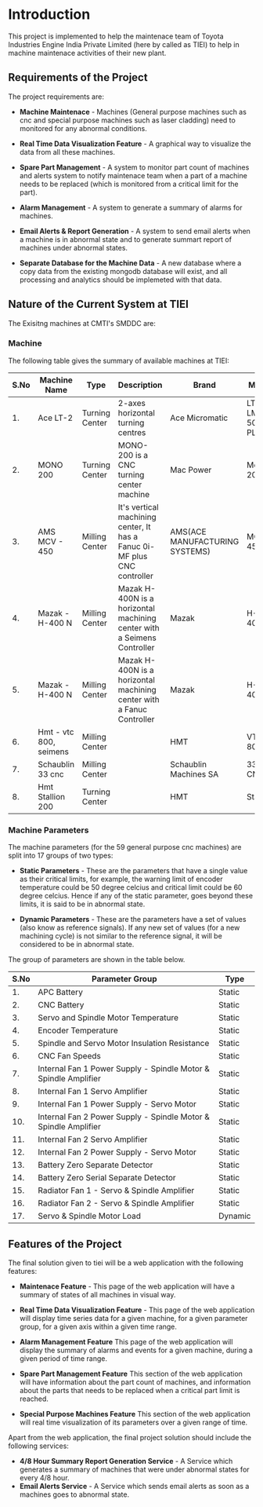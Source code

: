 # Introduction

This project is implemented to help the maintenace team of Toyota Industries Engine India Private Limited (here by called as TIEI) to help in machine maintenace activities of their new plant.

## Requirements of the Project

The project requirements are:

- **Machine Maintenace** - Machines (General purpose machines such as cnc and special purpose machines such as laser cladding) need to monitored for any abnormal conditions.

- **Real Time Data Visualization Feature** - A graphical way to visualize the data from all these machines.

- **Spare Part Management** - A system to monitor part count of machines and alerts system to notify maintenace team when a part of a machine needs to be replaced (which is monitored from a critical limit for the part).

- **Alarm Management** - A system to generate a summary of alarms for machines.

- **Email Alerts & Report Generation** - A system to send email alerts when a machine is in abnormal state and to generate summart report of machines under abnormal states.

- **Separate Database for the Machine Data** - A new database where a copy data from the existing mongodb database will exist, and all processing and analytics should be implemeted with that data.

## Nature of the Current System at TIEI

The Exisitng machines at CMTI's SMDDC are:

### Machine

The following table gives the summary of available machines at TIEI:

| S.No 	| Machine Name           	| Type           	| Description                                                              	| Brand                          	| Model            	| Location 	| Controller Name 	| Controller Model 	| Legacy 	| Ip Address  	|
|------	|------------------------	|----------------	|--------------------------------------------------------------------------	|--------------------------------	|------------------	|----------	|-----------------	|------------------	|--------	|-------------	|
| 1.   	| Ace LT-2               	| Turning Center 	| 2-axes horizontal turning centres                                        	| Ace Micromatic                 	| LT-2-LM-500-PLUS 	| R1       	| Fanuc           	| 0i tf plus       	| No     	| 172.18.7.27 	|
| 2.   	| MONO 200               	| Turning Center 	| MONO-200 is a CNC turning center machine                                 	| Mac Power                      	| Mono 200         	| R2       	| Seimens         	| sinumerik 828d   	| No     	| 172.18.7.27 	|
| 3.   	| AMS MCV - 450          	| Milling Center 	| It's vertical machining center, It has a Fanuc 0i-MF plus CNC controller 	| AMS(ACE MANUFACTURING SYSTEMS) 	| MCV - 450        	| R3       	| Fanuc           	| 0i - Mf Plus     	| No     	| 172.18.7.27 	|
| 4.   	| Mazak - H-400 N        	| Milling Center 	| Mazak H-400N is a horizontal machining center with a Seimens Controller  	| Mazak                          	| H-400N           	| R4       	| Seimens         	| sinumerik 828D   	| No     	| 172.18.7.27 	|
| 5.   	| Mazak - H-400 N        	| Milling Center 	| Mazak H-400N is a horizontal machining center with a Fanuc Controller    	| Mazak                          	| H-400N           	| L4       	| Fanuc           	| 0i -md           	| TBA    	|             	|
| 6.   	| Hmt - vtc 800, seimens 	| Milling Center 	|                                                                          	| HMT                            	| VTC - 800        	| L3       	| Seimens         	| TBA              	| Yes    	|             	|
| 7.   	| Schaublin 33 cnc       	| Milling Center 	|                                                                          	| Schaublin Machines SA          	| 33 CNC           	| L2       	| Seimens         	| 840D             	| Yes    	|             	|
| 8.   	| Hmt Stallion 200       	| Turning Center 	|                                                                          	| HMT                            	| Stallion         	| L1       	| Fanuc           	| ot - Series      	| Yes    	|             	|

### Machine Parameters

The machine parameters (for the 59 general purpose cnc machines) are split into 17 groups of two types:

- **Static Parameters** - These are the parameters that have a single value as their critical limits, for example, the warning limit of encoder temperature could be 50 degree celcius and critical limit could be 60 degree celcius. Hence if any of the static parameter, goes beyond these limits, it is said to be in abnormal state.

- **Dynamic Parameters** - These are the parameters have a set of values (also know as reference signals). If any new set of values (for a new machining cycle) is not similar to the reference signal, it will be considered to be in abnormal state.

The group of parameters are shown in the table below.


| S.No 	| Parameter Group                                                 	| Type    	|
|------	|-----------------------------------------------------------------	|---------	|
| 1.   	| APC Battery                                                     	| Static  	|
| 2.   	| CNC Battery                                                     	| Static  	|
| 3.   	| Servo and Spindle Motor Temperature                             	| Static  	|
| 4.   	| Encoder Temperature                                             	| Static  	|
| 5.   	| Spindle and Servo Motor Insulation Resistance                   	| Static  	|
| 6.   	| CNC Fan Speeds                                                  	| Static  	|
| 7.   	| Internal Fan 1 Power Supply - Spindle Motor & Spindle Amplifier 	| Static  	|
| 8.   	| Internal Fan 1 Servo Amplifier                                  	| Static  	|
| 9.   	| Internal Fan 1 Power Supply - Servo Motor                       	| Static  	|
| 10.  	| Internal Fan 2 Power Supply - Spindle Motor & Spindle Amplifier 	| Static  	|
| 11.  	| Internal Fan 2 Servo Amplifier                                  	| Static  	|
| 12.  	| Internal Fan 2 Power Supply - Servo Motor                       	| Static  	|
| 13.  	| Battery Zero Separate Detector                                  	| Static  	|
| 14.  	| Battery Zero Serial Separate Detector                           	| Static  	|
| 15.  	| Radiator Fan 1 - Servo & Spindle Amplifier                      	| Static  	|
| 16.  	| Radiator Fan 2 - Servo & Spindle Amplifier                      	| Static  	|
| 17.  	| Servo & Spindle Motor Load                                      	| Dynamic 	|


## Features of the Project

The final solution given to tiei will be a web application with the following features:

- **Maintenace Feature** - This page of the web application will have a summary of states of all machines in visual way.
- **Real Time Data Visualization Feature** - This page of the web application will display time series data for a given machine, for a given parameter group, for a given axis within a given time range.

- **Alarm Management Feature** This page of the web application will display the summary of alarms and events for a given machine, during a given period of time range.

- **Spare Part Management Feature** This section of the web application will have information about the part count of machines, and information about the parts that needs to be replaced when a critical part limit is reached.

- **Special Purpose Machines Feature** This section of the web application will real time visualization of its parameters over a given range of time.

Apart from the web application, the final project solution should include the following services:

- **4/8 Hour Summary Report Generation Service** - A Service which generates a summary of machines that were under abnormal states for every 4/8 hour.
- **Email Alerts Service** - A Service which sends email alerts as soon as a machines goes to abnormal state.